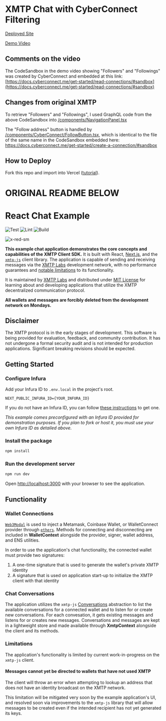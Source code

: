 # XMTP Chat with CyberConnect Filtering

[Deployed Site](https://eth-chat-georgefane.vercel.app/)

[Demo Video](https://umich.zoom.us/rec/play/R7HIbhM2PpgbTmS4hvQkaDs-Z9AgSJwoyyimvbmlV0zLODh8VFulFQDumZ_yA9SdBzEWq2ZMhdHB5hw.33y12o42uW0jutai)

## Comments on the video

The CodeSandbox in the demo video showing "Followers" and "Followings" was created by CyberConnect and embedded at this link: [https://docs.cyberconnect.me/get-started/read-connections/#sandbox](https://docs.cyberconnect.me/get-started/read-connections/#sandbox)

## Changes from original XMTP

To retrieve "Followers" and "Followings", I used GraphQL code from the above CodeSandbox into [/components/NavigationPanel.tsx](https://github.com/georgefane/ETHchat/blob/main/components/NavigationPanel.tsx)

The "Follow address" button is handled by [/components/CyberConnect/FollowButton.tsx](https://github.com/georgefane/ETHchat/blob/main/components/CyberConnect/FollowButton.tsx), which is identical to the file of the same name in the CodeSandbox embedded here: https://docs.cyberconnect.me/get-started/create-a-connection/#sandbox

## How to Deploy

Fork this repo and import into Vercel ([tutorial](https://vercel.com/guides/deploying-nextjs-with-vercel#vercel-for-git)).

# ORIGINAL README BELOW

# React Chat Example

![Test](https://github.com/xmtp/example-chat-react/actions/workflows/test.yml/badge.svg)
![Lint](https://github.com/xmtp/example-chat-react/actions/workflows/lint.yml/badge.svg)
![Build](https://github.com/xmtp/example-chat-react/actions/workflows/build.yml/badge.svg)

![x-red-sm](https://user-images.githubusercontent.com/510695/163488403-1fb37e86-c673-4b48-954e-8460ae4d4b05.png)

**This example chat application demonstrates the core concepts and capabilities of the XMTP Client SDK.** It is built with React, [Next.js](https://nextjs.org/), and the [`xmtp-js`](https://github.com/xmtp/xmtp-js) client library. The application is capable of sending and receiving messages via the [XMTP Labs](https://xmtp.com) development network, with no performance guarantees and [notable limitations](#limitations) to its functionality.

It is maintained by [XMTP Labs](https://xmtp.com) and distributed under [MIT License](./LICENSE) for learning about and developing applications that utilize the XMTP decentralized communication protocol.

**All wallets and messages are forcibly deleted from the development network on Mondays.**

## Disclaimer

The XMTP protocol is in the early stages of development. This software is being provided for evaluation, feedback, and community contribution. It has not undergone a formal security audit and is not intended for production applications. Significant breaking revisions should be expected.

## Getting Started

### Configure Infura

Add your Infura ID to `.env.local` in the project's root.

```
NEXT_PUBLIC_INFURA_ID={YOUR_INFURA_ID}
```

If you do not have an Infura ID, you can follow [these instructions](https://blog.infura.io/getting-started-with-infura-28e41844cc89/) to get one.

_This example comes preconfigured with an Infura ID provided for demonstration purposes. If you plan to fork or host it, you must use your own Infura ID as detailed above._

### Install the package

```bash
npm install
```

### Run the development server

```bash
npm run dev
```

Open [http://localhost:3000](http://localhost:3000) with your browser to see the application.

## Functionality

### Wallet Connections

[`Web3Modal`](https://github.com/Web3Modal/web3modal) is used to inject a Metamask, Coinbase Wallet, or WalletConnect provider through [`ethers`](https://docs.ethers.io/v5/). Methods for connecting and disconnecting are included in **WalletContext** alongside the provider, signer, wallet address, and ENS utilities.

In order to use the application's chat functionality, the connected wallet must provide two signatures:

1. A one-time signature that is used to generate the wallet's private XMTP identity
2. A signature that is used on application start-up to initialize the XMTP client with that identity

### Chat Conversations

The application utilizes the `xmtp-js` [Conversations](https://github.com/xmtp/xmtp-js#conversations) abstraction to list the available conversations for a connected wallet and to listen for or create new conversations. For each convesation, it gets existing messages and listens for or creates new messages. Conversations and messages are kept in a lightweight store and made available through **XmtpContext** alongside the client and its methods.

### Limitations

The application's functionality is limited by current work-in-progress on the `xmtp-js` client.

#### Messages cannot yet be directed to wallets that have not used XMTP

The client will throw an error when attempting to lookup an address that does not have an identity broadcast on the XMTP network.

This limitation will be mitigated very soon by the example application's UI, and resolved soon via improvements to the `xmtp-js` library that will allow messages to be created even if the intended recipient has not yet generated its keys.

